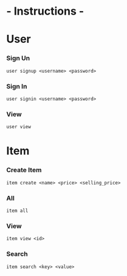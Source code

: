 # - Instructions -

# User
### Sign Un
```
user signup <username> <password>
```
### Sign In
```
user signin <username> <password>
```
### View
```
user view
```


# Item
### Create Item
```
item create <name> <price> <selling_price>
```
### All
```
item all
```
### View
```
item view <id>
```
### Search
```
item search <key> <value>
```